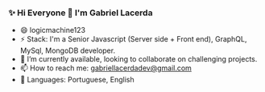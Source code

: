 ### ✨ Hi Everyone 👋 I'm Gabriel Lacerda

- 😄 logicmachine123
- ⚡ Stack: I'm a Senior Javascript (Server side + Front end), GraphQL, MySql, MongoDB developer.
- 👯 I’m currently available, looking to collaborate on challenging projects.
- 📫 How to reach me: gabriellacerdadev@gmail.com
- 💬 Languages: Portuguese, English
